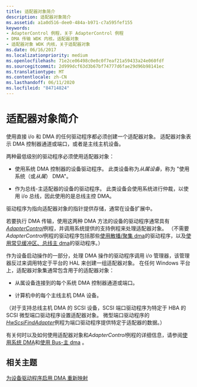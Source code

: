 ```yaml
---
title: 适配器对象简介
description: 适配器对象简介
ms.assetid: a1a0d516-dee0-484a-b971-c7a595fef155
keywords:
- AdapterControl 例程，关于 AdapterControl 例程
- DMA 传输 WDK 内核，适配器对象
- 适配器对象 WDK 内核，关于适配器对象
ms.date: 06/16/2017
ms.localizationpriority: medium
ms.openlocfilehash: 71e2ce06498c0e0c0f7eaf21a59433a24e060fdf
ms.sourcegitcommit: 2d999dcf63d3b67bf74777d6fae29d96b98141ec
ms.translationtype: MT
ms.contentlocale: zh-CN
ms.lasthandoff: 06/11/2020
ms.locfileid: "84714824"
---
```

# <a name="introduction-to-adapter-objects"></a>适配器对象简介





使用直接 i/o 和 DMA 的任何驱动程序都必须创建一个适配器对象。 适配器对象表示 DMA 控制器通道或端口，或者是主线主机设备。

两种最低级别的驱动程序必须使用适配器对象：

-   使用系统 DMA 控制器的设备驱动程序。 此类设备称为*从属设备*，称为 "使用系统（或*从属*） DMA"。

-   作为总线-主适配器的设备的驱动程序。 此类设备会使用系统进行仲裁，以使用 i/o 总线，因此使用的是总线主控 DMA。

驱动程序为指向适配器对象的指针提供存储，通常在设备扩展中。

若要执行 DMA 传输，使用这两种 DMA 方法的设备的驱动程序通常具有[*AdapterControl*](https://docs.microsoft.com/windows-hardware/drivers/ddi/wdm/nc-wdm-driver_control)例程，并调用系统提供的支持例程来处理适配器对象。 （不需要*AdapterControl*例程的驱动程序包括那些[使用散播/聚集 dma](using-scatter-gather-dma.md)的驱动程序，以及[使用常见缓冲区、总线主 dma](using-common-buffer-bus-master-dma.md)的驱动程序。）

作为设备启动操作的一部分，处理 DMA 操作的驱动程序调用 i/o 管理器，该管理器反过来调用特定于平台的 HAL 来创建一组适配器对象。 在任何 Windows 平台上，适配器对象集通常包含用于的适配器对象：

-   从属设备连接到的每个系统 DMA 控制器通道或端口。

-   计算机中的每个主线主机 DMA 设备。

（对于支持总线主机 DMA 的 SCSI 设备，SCSI 端口驱动程序为特定于 HBA 的 SCSI 微型端口驱动程序设置适配器对象。 微型端口驱动程序的[*HwScsiFindAdapter*](https://docs.microsoft.com/previous-versions/windows/hardware/drivers/ff557300(v=vs.85))例程为端口驱动程序提供特定于适配器的数据。）

有关何时以及如何使用适配器对象和*AdapterControl*例程的详细信息，请参阅[使用系统 DMA](using-system-dma.md)和[使用 Bus-主 dma](using-bus-master-dma.md) 。

## <a name="related-topics"></a>相关主题

[为设备驱动程序启用 DMA 重新映射](https://docs.microsoft.com/windows-hardware/drivers/pci/enabling-dma-remapping-for-device-drivers)

 

 




